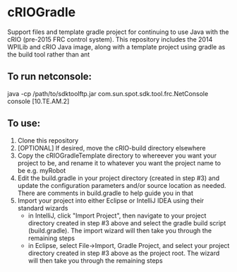 # cRIOGradle
Support files and template gradle project for continuing to use Java with the cRIO (pre-2015 FRC control system).  This repository includes
the 2014 WPILib and cRIO Java image, along with a template project using gradle as the build tool rather than
ant

## To run netconsole:
java -cp /path/to/sdktoolftp.jar com.sun.spot.sdk.tool.frc.NetConsole console [10.TE.AM.2]

## To use:
1. Clone this repository
2. [OPTIONAL] If desired, move the cRIO-build directory elsewhere
3. Copy the cRIOGradleTemplate directory to whereever you want your project to be, and rename it to
whatever you want the project name to be e.g. myRobot
4. Edit the build.gradle in your project directory (created in step #3) and update the configuration parameters
and/or source location as needed.  There are comments in build.gradle to help guide you in that
5. Import your project into either Eclipse or IntelliJ IDEA using their standard wizards
	* in IntelliJ, click "Import Project", then navigate to your project directory created in step #3
	above and select the gradle build script (build.gradle).  The import wizard will then take you
	through the remaining steps
	* in Eclipse, select File->Import, Gradle Project, and	select your project directory created 
	in step #3 above as the project root.  The wizard will then take you through the remaining steps
